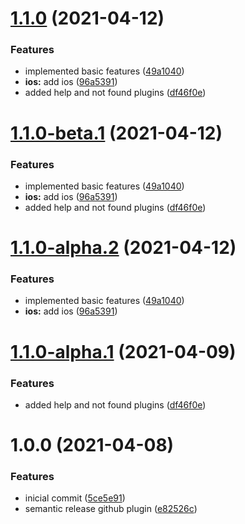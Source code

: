 # [1.1.0](https://github.com/HausennTechnologies/capacitor-set-version/compare/v1.0.0...v1.1.0) (2021-04-12)


### Features

* implemented basic features ([49a1040](https://github.com/HausennTechnologies/capacitor-set-version/commit/49a1040e8c0c408e5ac50550f733071d73c2face))
* **ios:** add ios ([96a5391](https://github.com/HausennTechnologies/capacitor-set-version/commit/96a5391dcea8e8907476b36d0c772a71e7313973))
* added help and not found plugins ([df46f0e](https://github.com/HausennTechnologies/capacitor-set-version/commit/df46f0ee8458f124c6d6f9278adb08446c3dc7fb))

# [1.1.0-beta.1](https://github.com/HausennTechnologies/capacitor-set-version/compare/v1.0.0...v1.1.0-beta.1) (2021-04-12)


### Features

* implemented basic features ([49a1040](https://github.com/HausennTechnologies/capacitor-set-version/commit/49a1040e8c0c408e5ac50550f733071d73c2face))
* **ios:** add ios ([96a5391](https://github.com/HausennTechnologies/capacitor-set-version/commit/96a5391dcea8e8907476b36d0c772a71e7313973))
* added help and not found plugins ([df46f0e](https://github.com/HausennTechnologies/capacitor-set-version/commit/df46f0ee8458f124c6d6f9278adb08446c3dc7fb))

# [1.1.0-alpha.2](https://github.com/HausennTechnologies/capacitor-set-version/compare/v1.1.0-alpha.1...v1.1.0-alpha.2) (2021-04-12)


### Features

* implemented basic features ([49a1040](https://github.com/HausennTechnologies/capacitor-set-version/commit/49a1040e8c0c408e5ac50550f733071d73c2face))
* **ios:** add ios ([96a5391](https://github.com/HausennTechnologies/capacitor-set-version/commit/96a5391dcea8e8907476b36d0c772a71e7313973))

# [1.1.0-alpha.1](https://github.com/HausennTechnologies/capacitor-set-version/compare/v1.0.0...v1.1.0-alpha.1) (2021-04-09)


### Features

* added help and not found plugins ([df46f0e](https://github.com/HausennTechnologies/capacitor-set-version/commit/df46f0ee8458f124c6d6f9278adb08446c3dc7fb))

# 1.0.0 (2021-04-08)


### Features

* inicial commit ([5ce5e91](https://github.com/HausennTechnologies/capacitor-set-version/commit/5ce5e91ed6e946d7a61f30c2bbb67a24ab3b63ed))
* semantic release github plugin ([e82526c](https://github.com/HausennTechnologies/capacitor-set-version/commit/e82526c79e06ad27ad0432629a29bf7bac81fc71))
